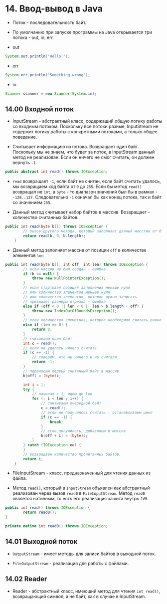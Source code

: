# 14. Ввод-вывод в Java

* Поток - последовательность байт.

* По умолчанию при запуске программы на Java открывается три потока - out, in, err.

* out

```JAVA
System.out.println("Hello!");
```

* err

```JAVA
System.err.println("Something wrong");
```

* in

```JAVA
Scanner scanner = new Scanner(System.in);
```

## 14.00 Входной поток

* InputStream - абстрактный класс, содержащий общую логику работы со входным потоком. Поскольку все потоки разные, InputStream не содержит логику работы с конкретными потоками, а только общее поведение.

* Считывает информацию из потока. Возвращает один байт. Поскольку мы не знаем, что будет за поток, в InputStream данный метод не реализован. Если он ничего не смог считать, он должен вернуть `-1`.

```JAVA
public abstract int read() throws IOException;
```

* `read` возвращает `-1`, если байт не считан, если байт считать удалось, мы возвращаем код байта от `0` до `255`. Если бы метод `read()` возвращал не `int`, а `byte` - то диапазон значений был бы в рамках - `-128..127`. Следовательно `-1` означал бы как конец потока, так и байт со значением `255`.


* Данный метод считывает набор байтов в массив. Возвращает - количество считанных байтов. 

```JAVA
public int read(byte b[]) throws IOException {
		// вызов другого метода, который заполняет данный масстив от 0 до конца
        return read(b, 0, b.length);
    }
```

* Данный метод заполняет массив от позиции `off` в количестве элементов `len`

```JAVA
public int read(byte b[], int off, int len) throws IOException {
		// если массив не был создан - ошибка
        if (b == null) {
            throw new NullPointerException();
        } 
        // если стартовая позиция заполнения меньше нуля
        // или количество элементов меньше нуля
        // или количество элементов, которое нужно записать
        // превышает размеры отрезка - ошибка
        else if (off < 0 || len < 0 || len > b.length - off) {
            throw new IndexOutOfBoundsException();
        } 
        // если количество элеметнов, которое необходимо считать равно 0, сразу возвращаем 0
        else if (len == 0) {
            return 0;
        }
        // считываем один байт
        int c = read();
        // если не удалось ничего считать
        if (c == -1) {
        	// говорим, что мы ничего и не считали
            return -1;
        }
        // переносим первый считанный байт в массив
        b[off] = (byte)c;

        int i = 1;
        try {
        	// начиная с 1, идем до len
            for (; i < len ; i++) {
            	// считываем очередной байт
                c = read();
                // если не получилось считать - останавливаем цикл
                if (c == -1) {
                    break;
                }
                // если получилось, добавляем в массив
                b[off + i] = (byte)c;
            }
        } catch (IOException ee) {
        }
        // возвращаем количество прочитанных байтов.
        return i;
    }
```

* FileInputStream - класс, предназначенный для чтения данных из файла.

* Метод `read()`, который в `InputStream` объявлен как абстрактный реализован через вызов `read0` в `FileInputStream`. Метод `read0` является нативным, то есть его реализация зашита внутрь `JVM`.

```JAVA
public int read() throws IOException {
        return read0();
}

private native int read0() throws IOException;
```

## 14.01 Выходной поток

* `OutputStream` - имеет методы для записи байтов в выходной поток. 

* `FileOutputStream` - реализация для работы с файлами.

## 14.02 Reader

* Reader - абстрактный класс, имеющий метод для чтения `int read()`, возвращающий символ, а не байт, как в случае в InputStream.